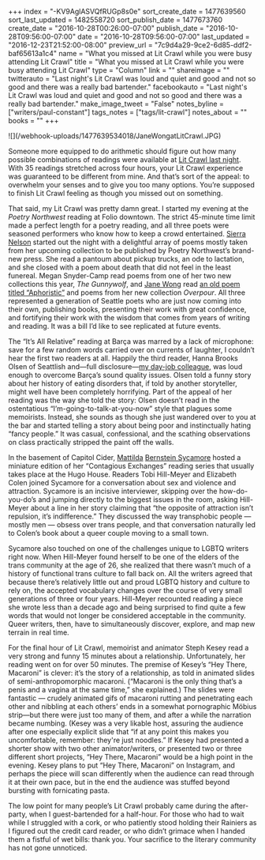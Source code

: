 +++
index = "-KV9AglASVQfRUGp8s0e"
sort_create_date = 1477639560
sort_last_updated = 1482558720
sort_publish_date = 1477673760
create_date = "2016-10-28T00:26:00-07:00"
publish_date = "2016-10-28T09:56:00-07:00"
date = "2016-10-28T09:56:00-07:00"
last_updated = "2016-12-23T21:52:00-08:00"
preview_url = "7c9d4a29-9ce2-6d85-ddf2-baf65613a1c4"
name = "What you missed at Lit Crawl while you were busy attending Lit Crawl"
title = "What you missed at Lit Crawl while you were busy attending Lit Crawl"
type = "Column"
link = ""
shareimage = ""
twitterauto = "Last night's Lit Crawl was loud and quiet and good and not so good and there was a really bad bartender."
facebookauto = "Last night's Lit Crawl was loud and quiet and good and not so good and there was a really bad bartender."
make_image_tweet = "False"
notes_byline = ["writers/paul-constant"]
tags_notes = ["tags/lit-crawl"]
notes_about = ""
books = ""
+++
<p class="image">![](/webhook-uploads/1477639534018/JaneWongatLitCrawl.JPG)</p>

Someone more equipped to do arithmetic should figure out how many possible combinations of readings were available at [Lit Crawl last night](http://www.seattlereviewofbooks.com/notes/2016/10/26/literary-event-of-the-week-lit-crawl-2016/). With 35 readings stretched across four hours, your Lit Crawl experience was guaranteed to be different from mine. And that’s sort of the appeal: to overwhelm your senses and to give you too many options. You’re supposed to finish Lit Crawl feeling as though you missed out on something.

That said, my Lit Crawl was pretty damn great. I started my evening at the *Poetry Northwest* reading at Folio downtown. The strict 45-minute time limit made a perfect length for a poetry reading, and all three poets were seasoned performers who know how to keep a crowd entertained. [Sierra Nelson]( http://www.seattlereviewofbooks.com/notes/2015/09/08/rogue-wave/) started out the night with a delightful array of poems mostly taken from her upcoming collection to be published by Poetry Northwest’s brand-new press. She read a pantoum about pickup trucks, an ode to lactation, and she closed with a poem about death that did not feel in the least funereal. Megan Snyder-Camp read poems from one of her two new collections this year, *The Gunnywolf*, and [Jane Wong]( http://www.seattlereviewofbooks.com/writers/jane-wong/) read [an old poem titled “Aphoristic”](http://www.poetrynw.org/jane-wong-aphoristic/) and poems from her new collection *Overpour*. All three represented a generation of Seattle poets who are just now coming into their own, publishing books, presenting their work with great confidence, and fortifying their work with the wisdom that comes from years of writing and reading. It was a bill I’d like to see replicated at future events.

The “It’s All Relative” reading at Barça was marred by a lack of microphone: save for a few random words carried over on currents of laughter, I couldn’t hear the first two readers at all. Happily the third reader, Hanna Brooks Olsen of Seattlish and—full disclosure—[my day-job colleague](http://civic-ventures.com/), was loud enough to overcome Barça’s sound quality issues. Olsen told a funny story about her history of eating disorders that, if told by another storyteller, might well have been completely horrifying. Part of the appeal of her reading was the way she told the story: Olsen doesn’t read in the ostentatious “I’m-going-to-talk-at-you-now” style that plagues some memoirists. Instead, she sounds as though she just wandered over to you at the bar and started telling a story about being poor and instinctually hating “fancy people.” It was casual, confessional, and the scathing observations on class practically stripped the paint off the walls.

In the basement of Capitol Cider, [Mattilda](http://www.seattlereviewofbooks.com/writers/mattilda-bernstein-sycamore/) [Bernstein Sycamore](http://www.seattlereviewofbooks.com/authors/mattilda-bernstein-sycamore/) hosted a miniature edition of her “Contagious Exchanges” reading series that usually takes place at the Hugo House. Readers Tobi Hill-Meyer and Elizabeth Colen joined Sycamore for a conversation about sex and violence and attraction. Sycamore is an incisive interviewer, skipping over the how-do-you-do’s and jumping directly to the biggest issues in the room, asking Hill-Meyer about a line in her story claiming that “the opposite of attraction isn’t repulsion, it’s indifference.” They discussed the way transphobic people — mostly men — obsess over trans people, and that conversation naturally led to Colen’s book about a queer couple moving to a small town. 

Sycamore also touched on one of the challenges unique to LGBTQ writers right now. When Hill-Meyer found herself to be one of the elders of the trans community at the age of 26, she realized that there wasn’t much of a history of functional trans culture to fall back on. All the writers agreed that because there’s relatively little out and proud LGBTQ history and culture to rely on, the accepted vocabulary changes over the course of very small generations of three or four years. Hill-Meyer recounted reading a piece she wrote less than a decade ago and being surprised to find quite a few words that would not longer be considered acceptable in the community. Queer writers, then, have to simultaneously discover, explore, and map new terrain in real time.

For the final hour of Lit Crawl, memoirist and animator Steph Kesey read a very strong and funny 15 minutes about a relationship. Unfortunately, her reading went on for over 50 minutes. The premise of Kesey’s “Hey There, Macaroni” is clever: it’s the story of a relationship, as told in animated slides of semi-anthropomorphic macaroni. (“Macaroni is the only thing that’s a penis and a vagina at the same time,” she explained.) The slides were fantastic — crudely animated gifs of macaroni rutting and penetrating each other and nibbling at each others’ ends in a somewhat pornographic Möbius strip—but there were just too many of them, and after a while the narration became numbing. (Kesey was a very likable host, assuring the audience after one especially explicit slide that “if at any point this makes you uncomfortable, remember: they're just noodles.” If Kesey had presented a shorter show with two other animator/writers, or presented two or three different short projects, “Hey There, Macaroni” would be a high point in the evening. Kesey plans to put “Hey There, Macaroni” on Instagram, and perhaps the piece will scan differently when the audience can read through it at their own pace, but in the end the audience was stuffed beyond bursting with fornicating pasta.

The low point for many people’s Lit Crawl probably came during the after-party, when I guest-bartended for a half-hour. For those who had to wait while I struggled with a cork, or who patiently stood holding their Rainiers as I figured out the credit card reader, or who didn’t grimace when I handed them a fistful of wet bills: thank you. Your sacrifice to the literary community has not gone unnoticed.
